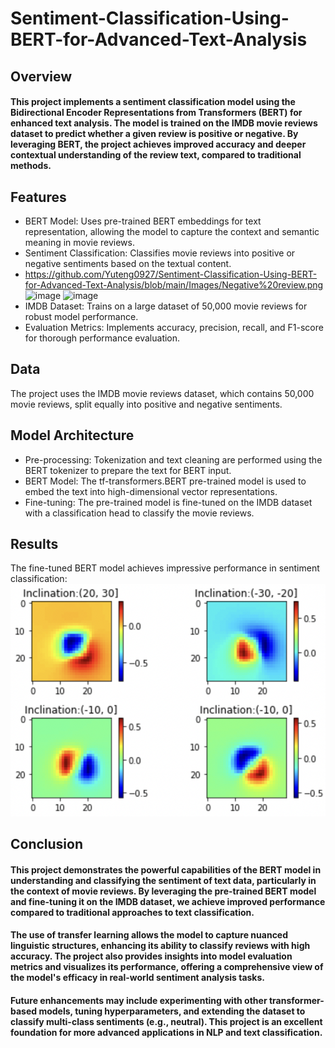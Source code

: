 # Sentiment-Classification-Using-BERT-for-Advanced-Text-Analysis

## Overview
#### This project implements a sentiment classification model using the Bidirectional Encoder Representations from Transformers (BERT) for enhanced text analysis. The model is trained on the IMDB movie reviews dataset to predict whether a given review is positive or negative. By leveraging BERT, the project achieves improved accuracy and deeper contextual understanding of the review text, compared to traditional methods.

## Features
- BERT Model: Uses pre-trained BERT embeddings for text representation, allowing the model to capture the context and semantic meaning in movie reviews.
- Sentiment Classification: Classifies movie reviews into positive or negative sentiments based on the textual content.
- https://github.com/Yuteng0927/Sentiment-Classification-Using-BERT-for-Advanced-Text-Analysis/blob/main/Images/Negative%20review.png
![image]([https://github.com/Yuteng0927/Sentiment-Classification-Using-BERT-for-Advanced-Text-Analysis/blob/main/Images/Negative%20review.png])
![image]([(https://github.com/Yuteng0927/Sentiment-Classification-Using-BERT-for-Advanced-Text-Analysis/blob/main/Images/Positive%20review.png)])
- IMDB Dataset: Trains on a large dataset of 50,000 movie reviews for robust model performance.
- Evaluation Metrics: Implements accuracy, precision, recall, and F1-score for thorough performance evaluation.

## Data
The project uses the IMDB movie reviews dataset, which contains 50,000 movie reviews, split equally into positive and negative sentiments.

## Model Architecture
- Pre-processing: Tokenization and text cleaning are performed using the BERT tokenizer to prepare the text for BERT input.
- BERT Model: The tf-transformers.BERT pre-trained model is used to embed the text into high-dimensional vector representations.
- Fine-tuning: The pre-trained model is fine-tuned on the IMDB dataset with a classification head to classify the movie reviews.

## Results
The fine-tuned BERT model achieves impressive performance in sentiment classification:
![image](https://github.com/Yuteng0927/Deep-Learning-Project/blob/main/Image/Data_Visualization.png)

## Conclusion
#### This project demonstrates the powerful capabilities of the BERT model in understanding and classifying the sentiment of text data, particularly in the context of movie reviews. By leveraging the pre-trained BERT model and fine-tuning it on the IMDB dataset, we achieve improved performance compared to traditional approaches to text classification.

#### The use of transfer learning allows the model to capture nuanced linguistic structures, enhancing its ability to classify reviews with high accuracy. The project also provides insights into model evaluation metrics and visualizes its performance, offering a comprehensive view of the model's efficacy in real-world sentiment analysis tasks.

#### Future enhancements may include experimenting with other transformer-based models, tuning hyperparameters, and extending the dataset to classify multi-class sentiments (e.g., neutral). This project is an excellent foundation for more advanced applications in NLP and text classification.
